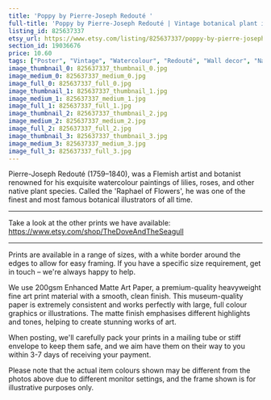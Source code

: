 ```yaml
---
title: 'Poppy by Pierre-Joseph Redouté '
full-title: 'Poppy by Pierre-Joseph Redouté | Vintage botanical plant illustration | Art print for nature lovers'
listing_id: 825637337
etsy_url: https://www.etsy.com/listing/825637337/poppy-by-pierre-joseph-redoute-o-vintage?utm_source=site&utm_medium=api&utm_campaign=api
section_id: 19036676
price: 10.60
tags: ["Poster", "Vintage", "Watercolour", "Redouté", "Wall decor", "Nature", "Botanical print", "Plant lovers gift", "Plant illustration", "Cottage decor", "Flower art print", "Cottage", "Poppy"]
image_thumbnail_0: 825637337_thumbnail_0.jpg
image_medium_0: 825637337_medium_0.jpg
image_full_0: 825637337_full_0.jpg
image_thumbnail_1: 825637337_thumbnail_1.jpg
image_medium_1: 825637337_medium_1.jpg
image_full_1: 825637337_full_1.jpg
image_thumbnail_2: 825637337_thumbnail_2.jpg
image_medium_2: 825637337_medium_2.jpg
image_full_2: 825637337_full_2.jpg
image_thumbnail_3: 825637337_thumbnail_3.jpg
image_medium_3: 825637337_medium_3.jpg
image_full_3: 825637337_full_3.jpg
---
```

Pierre-Joseph Redouté (1759–1840), was a Flemish artist and botanist renowned for his exquisite watercolour paintings of lilies, roses, and other native plant species. Called the &#39;Raphael of Flowers&#39;, he was one of the finest and most famous botanical illustrators of all time. 

---

Take a look at the other prints we have available:
https://www.etsy.com/shop/TheDoveAndTheSeagull

----

Prints are available in a range of sizes, with a white border around the edges to allow for easy framing. If you have a specific size requirement, get in touch – we&#39;re always happy to help.

We use 200gsm Enhanced Matte Art Paper, a premium-quality heavyweight fine art print material with a smooth, clean finish. This museum-quality paper is extremely consistent and works perfectly with large, full colour graphics or illustrations. The matte finish emphasises different highlights and tones, helping to create stunning works of art.

When posting, we&#39;ll carefully pack your prints in a mailing tube or stiff envelope to keep them safe, and we aim have them on their way to you within 3-7 days of receiving your payment.

Please note that the actual item colours shown may be different from the photos above due to different monitor settings, and the frame shown is for illustrative purposes only.
